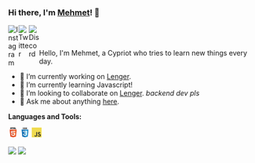 <!--- SOURCE README https://github.com/anuraghazra/anuraghazra --->

### Hi there, I'm [Mehmet](https://mehmetilkman.com)! 👋

<a href="https://www.instagram.com/mehmetilkman">
  <img align="left" alt="Instagram" width="21px" src="https://raw.githubusercontent.com/baen/baen/master/asset/instagram.svg" />
</a>
<a href="https://twitter.com/ilkmancyp">
  <img align="left" alt="Twitter" width="21px" src="https://raw.githubusercontent.com/baen/baen/master/asset/twitter.svg" />
</a>
<a href="https://discord.gg/tpawNxHCat">
  <img align="left" alt="Discord" width="21px" src="https://raw.githubusercontent.com/baen/baen/master/asset/discord.svg" />
</a>

<br />
<br />

Hello, I'm Mehmet, a Cypriot who tries to learn new things every day.

- 🔭 I’m currently working on [Lenger](https://lengercy.com).
- 🌱 I’m currently learning Javascript!
- 👯 I’m looking to collaborate on [Lenger](https://lengercy.com). *backend dev pls*
- 💬 Ask me about anything [here](https://mehmetilkman.com/ama).

**Languages and Tools:**  

<code><img height="20" src="https://raw.githubusercontent.com/github/explore/80688e429a7d4ef2fca1e82350fe8e3517d3494d/topics/html/html.png"></code>
<code><img height="20" src="https://raw.githubusercontent.com/github/explore/80688e429a7d4ef2fca1e82350fe8e3517d3494d/topics/css/css.png"></code>
<code><img height="20" src="https://raw.githubusercontent.com/github/explore/80688e429a7d4ef2fca1e82350fe8e3517d3494d/topics/javascript/javascript.png"></code>   


<a>
  <img align="center" src="https://github-readme-stats.vercel.app/api?username=ilkman&show_icons=true&include_all_commits=true&hide_border=true&layout=compact&theme=dark" />
</a>

<a>
  <img align="center" src="https://github-readme-stats.vercel.app/api/top-langs/?username=ilkman&layout=compact&hide_border=true&theme=dark" />
</a>
